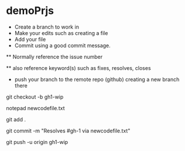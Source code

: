 # demoPrjs 

* Create a branch to work in
* Make your edits such as creating a file
* Add your file
* Commit using a good commit message. 

** Normally reference the issue number 

** also reference keyword(s) such as fixes, resolves, closes

* push your branch to the remote repo (github) creating a new branch there

git checkout -b gh1-wip

notepad newcodefile.txt

git add .

git commit -m "Resolves #gh-1 via newcodefile.txt"

git push -u origin gh1-wip
